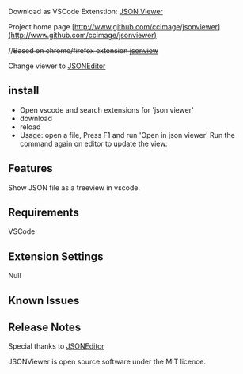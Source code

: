 Download as VSCode Extenstion: [JSON Viewer](https://marketplace.visualstudio.com/items?itemName=ccimage.jsonviewer)

Project home page [http://www.github.com/ccimage/jsonviewer](http://www.github.com/ccimage/jsonviewer)

//~~Based on chrome/firefox extension [jsonview](https://github.com/bhollis/jsonview)~~

Change viewer to [JSONEditor](https://github.com/josdejong/jsoneditor)


## install
- Open vscode and search extensions for 'json viewer'  
- download
- reload
- Usage:  open a file,  Press F1 and run 'Open in json viewer'
  Run the command again on editor to update the view.
## Features

Show JSON file as a treeview in vscode. 


## Requirements

VSCode

## Extension Settings

Null

## Known Issues



## Release Notes
Special thanks to [JSONEditor](https://github.com/josdejong/jsoneditor)

JSONViewer is open source software under the MIT licence.
